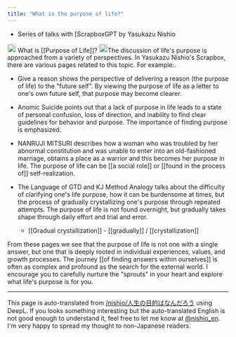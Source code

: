 ```yaml
---
title: "What is the purpose of life?"
---
```


- Series of talks with [ScrapboxGPT by Yasukazu Nishio

<img src='https://scrapbox.io/api/pages/nishio-en/nishio/icon' alt='nishio.icon' height="19.5"/> What is [[Purpose of Life]]?
<img src='https://scrapbox.io/api/pages/nishio-en/西尾泰和のScrapboxGPT/icon' alt='西尾泰和のScrapboxGPT.icon' height="19.5"/>The discussion of life's purpose is approached from a variety of perspectives. In Yasukazu Nishio's Scrapbox, there are various pages related to this topic. For example:.

- Give a reason shows the perspective of delivering a reason (the purpose of life) to the "future self". By viewing the purpose of life as a letter to one's own future self, that purpose may become clearer.

- Anomic Suicide points out that a lack of purpose in life leads to a state of personal confusion, loss of direction, and inability to find clear guidelines for behavior and purpose. The importance of finding purpose is emphasized.

- NANRUJI MITSURI describes how a woman who was troubled by her abnormal constitution and was unable to enter into an old-fashioned marriage, obtains a place as a warrior and this becomes her purpose in life. The purpose of life can be [[a social role]] or [[found in the process of]] self-realization.

- The Language of GTD and KJ Method Analogy talks about the difficulty of clarifying one's life purpose, how it can be burdensome at times, but the process of gradually crystallizing one's purpose through repeated attempts. The purpose of life is not found overnight, but gradually takes shape through daily effort and trial and error.
    - [[Gradual crystallization]]
            - [[gradually]] / [[crystallization]]

From these pages we see that the purpose of life is not one with a single answer, but one that is deeply rooted in individual experiences, values, and growth processes. The journey [[of finding answers within ourselves]] is often as complex and profound as the search for the external world. I encourage you to carefully nurture the "sprouts" in your heart and explore what life's purpose is for you.

---
This page is auto-translated from [/nishio/人生の目的はなんだろう](https://scrapbox.io/nishio/人生の目的はなんだろう) using DeepL. If you looks something interesting but the auto-translated English is not good enough to understand it, feel free to let me know at [@nishio_en](https://twitter.com/nishio_en). I'm very happy to spread my thought to non-Japanese readers.